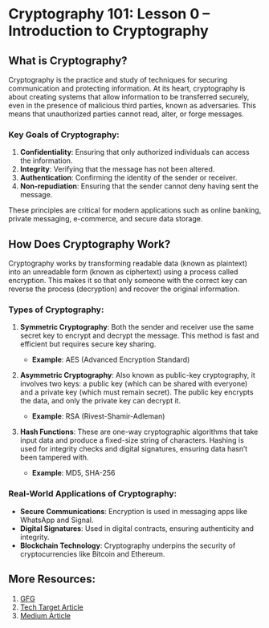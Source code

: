 # Cryptography 101: Lesson 0 – Introduction to Cryptography

## What is Cryptography?

Cryptography is the practice and study of techniques for securing communication and protecting information. At its heart, cryptography is about creating systems that allow information to be transferred securely, even in the presence of malicious third parties, known as adversaries. This means that unauthorized parties cannot read, alter, or forge messages.

### Key Goals of Cryptography:

1. **Confidentiality**: Ensuring that only authorized individuals can access the information.
2. **Integrity**: Verifying that the message has not been altered.
3. **Authentication**: Confirming the identity of the sender or receiver.
4. **Non-repudiation**: Ensuring that the sender cannot deny having sent the message.

These principles are critical for modern applications such as online banking, private messaging, e-commerce, and secure data storage.

## How Does Cryptography Work?

Cryptography works by transforming readable data (known as plaintext) into an unreadable form (known as ciphertext) using a process called encryption. This makes it so that only someone with the correct key can reverse the process (decryption) and recover the original information.

### Types of Cryptography:

1. **Symmetric Cryptography**: Both the sender and receiver use the same secret key to encrypt and decrypt the message. This method is fast and efficient but requires secure key sharing.

   - **Example**: AES (Advanced Encryption Standard)

2. **Asymmetric Cryptography**: Also known as public-key cryptography, it involves two keys: a public key (which can be shared with everyone) and a private key (which must remain secret). The public key encrypts the data, and only the private key can decrypt it.

   - **Example**: RSA (Rivest-Shamir-Adleman)

3. **Hash Functions**: These are one-way cryptographic algorithms that take input data and produce a fixed-size string of characters. Hashing is used for integrity checks and digital signatures, ensuring data hasn’t been tampered with.
   - **Example**: MD5, SHA-256

### Real-World Applications of Cryptography:

- **Secure Communications**: Encryption is used in messaging apps like WhatsApp and Signal.
- **Digital Signatures**: Used in digital contracts, ensuring authenticity and integrity.
- **Blockchain Technology**: Cryptography underpins the security of cryptocurrencies like Bitcoin and Ethereum.

## More Resources:

1. [GFG](https://www.geeksforgeeks.org/cryptography-introduction/)
2. [Tech Target Article](https://www.techtarget.com/searchsecurity/definition/cryptography)
3. [Medium Article](https://medium.com/edureka/what-is-cryptography-c94dae2d5974)
